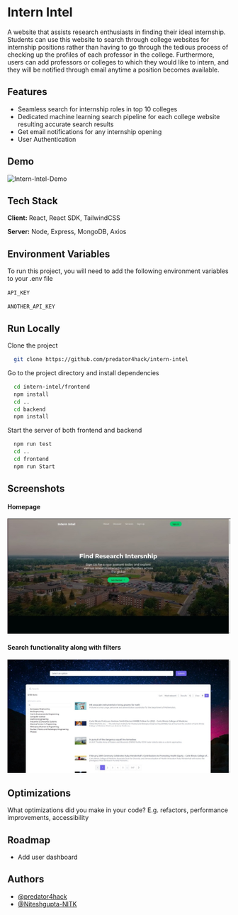 # Intern Intel

A website that assists research enthusiasts in finding their ideal internship. Students can use this website to search through college websites for internship positions rather than having to go through the tedious process of checking up the profiles of each professor in the college. Furthermore, users can add professors or colleges to which they would like to intern, and they will be notified through email anytime a position becomes available.

## Features

-   Seamless search for internship roles in top 10 colleges
-   Dedicated machine learning search pipeline for each college website resulting accurate search results
-   Get email notifications for any internship opening
-   User Authentication

## Demo

![Intern-Intel-Demo](https://media.giphy.com/media/EkuQdB6DSrs1D6lUjz/giphy.gif)

## Tech Stack

**Client:** React, React SDK, TailwindCSS

**Server:** Node, Express, MongoDB, Axios

## Environment Variables

To run this project, you will need to add the following environment variables to your .env file

`API_KEY`

`ANOTHER_API_KEY`

## Run Locally

Clone the project

```bash
  git clone https://github.com/predator4hack/intern-intel
```

Go to the project directory and install dependencies

```bash
  cd intern-intel/frontend
  npm install
  cd ..
  cd backend
  npm install
```

Start the server of both frontend and backend

```bash
  npm run test
  cd ..
  cd frontend
  npm run Start
```

## Screenshots

#### Homepage

![App Screenshot](./assets/Screenshot%20from%202022-02-27%2012-24-54.jpg)

#### Search functionality along with filters

![App Screenshot](./assets/Screenshot%20from%202022-02-27%2012-25.jpg)

## Optimizations

What optimizations did you make in your code? E.g. refactors, performance improvements, accessibility

## Roadmap

-   Add user dashboard

## Authors

-   [@predator4hack](https://github.com/predator4hack)
-   [@Niteshgupta-NITK](https://github.com/Niteshgupta-NITK)
